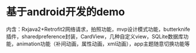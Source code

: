 # 基于android开发的demo
内含：Rxjava2+Retrofit2网络请求，拍照功能，mvp设计模式功能，butterknife插件，sharedpreference封装，CardView，几种自定义view，SQLite数据库功能，animation功能（补间动画，属性动画，xml动画），app主题随意切换功能等
